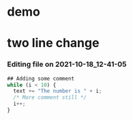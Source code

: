 # demo

# two line change


### Editing file on 2021-10-18_12-41-05

```js
## Adding some comment
while (i < 10) {
  text += "The number is " + i;
  /* More comment still */
  i++;
}
```
